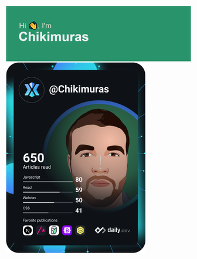 
<img src="https://github.com/Chikimuras/Chikimuras/blob/main/header.png">  
<img src="https://github.com/Chikimuras/Chikimuras/blob/main/devcard.svg" width="380">

